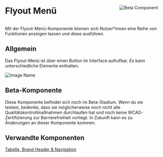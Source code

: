 <div style="display: inline-flex; align-items: center; justify-content: space-between; width: 100%;">
    <h1>Flyout Menü</h1>
    <img src="assets/beta.png" alt="Beta Component" />
</div>

Mit der Flyout-Menü-Komponente können sich Nutzer\*innen eine Reihe von Funktionen anzeigen lassen und diese ausführen.

## Allgemein

Das Flyout-Menü ist über einen Button im Interface aufrufbar. Es kann unterschiedliche Elemente enthalten.

![Image Name](assets/3_components/menu/General_de.png)

## Beta-Komponente

Diese Komponente befindet sich noch im Beta-Stadium. Wenn du sie testest, bedenke, dass sie möglicherweise noch nicht alle Qualitätskontrollmaßnahmen durchlaufen hat und noch keine WCAG-Zertifizierung zur Barrierefreiheit vorliegt. In Zukunft kann es zu Änderungen an dieser Komponente kommen.

## Verwandte Komponenten

<a href="?path=/usage/components-table--standard">Tabelle, </a>
<a href="?path=/usage/components-brand-header-navigation--standard">Brand Header & Navigation</a>
